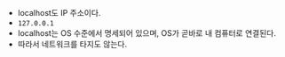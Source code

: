 - localhost도 IP 주소이다.
- `127.0.0.1`
- localhost는 OS 수준에서 명세되어 있으며, OS가 곧바로 내 컴퓨터로 연결된다.
- 따라서 네트워크를 타지도 않는다.